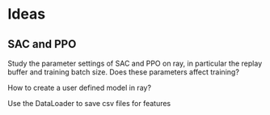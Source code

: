 # Ideas 

## SAC and PPO 
Study the parameter settings of SAC and PPO on ray, in particular the replay buffer and training batch size. Does these parameters affect training?

How to create a user defined model in ray?

Use the DataLoader to save csv files for features 

